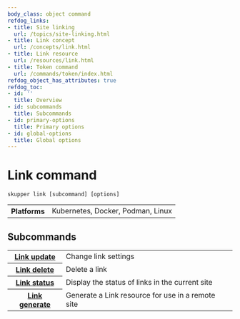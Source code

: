 ```yaml
---
body_class: object command
refdog_links:
- title: Site linking
  url: /topics/site-linking.html
- title: Link concept
  url: /concepts/link.html
- title: Link resource
  url: /resources/link.html
- title: Token command
  url: /commands/token/index.html
refdog_object_has_attributes: true
refdog_toc:
- id: ''
  title: Overview
- id: subcommands
  title: Subcommands
- id: primary-options
  title: Primary options
- id: global-options
  title: Global options
---
```


# Link command

<section>

~~~ shell
skupper link [subcommand] [options]
~~~

<table class="fields"><tr><th>Platforms</th><td>Kubernetes, Docker, Podman, Linux</td></table>

</section>

<section>

## Subcommands

<table class="objects">
<tr><th><a href="link/update.html">Link update</a></th><td>Change link settings</td></tr>
<tr><th><a href="link/delete.html">Link delete</a></th><td>Delete a link</td></tr>
<tr><th><a href="link/status.html">Link status</a></th><td>Display the status of links in the current site</td></tr>
<tr><th><a href="link/generate.html">Link generate</a></th><td>Generate a Link resource for use in a remote site</td></tr>
</table>

</section>
